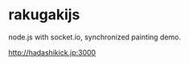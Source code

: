 rakugakijs
==========

node.js with socket.io, synchronized painting demo.

http://hadashikick.jp:3000
